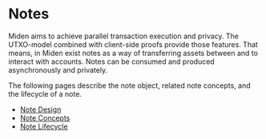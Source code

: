 # Notes
Miden aims to achieve parallel transaction execution and privacy. The UTXO-model combined with client-side proofs provide those features. That means, in Miden exist notes as a way of transferring assets between and to interact with accounts. Notes can be consumed and produced asynchronously and privately.

The following pages describe the note object, related note concepts, and the lifecycle of a note.

- [Note Design](./notes/note_design.md)
- [Note Concepts](./notes/note_concepts.md) 
- [Note Lifecycle](./notes/note_lifecycle.md)
